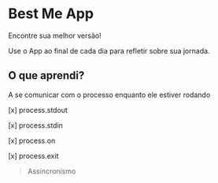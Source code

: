 # Best Me App

Encontre sua melhor versão!

Use o App ao final de cada dia  para refletir sobre sua jornada.

## O que aprendi?

A se comunicar com o processo enquanto ele estiver rodando

[x] process.stdout

[x] process.stdin

[x] process.on

[x] process.exit

> Assincronísmo